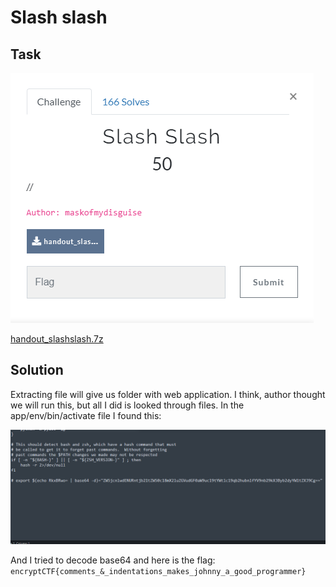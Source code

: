 # Slash slash

## Task

![task](./src/task.png)

[handout_slashslash.7z](./src/handout_slashslash.7z)
## Solution

Extracting file will give us folder with web application. I think, author thought we will run this, but all I did is looked through files. In the app/env/bin/activate file I found this:

![active](./src/active.png)

And I tried to decode base64 and here is the flag:
`encryptCTF{comments_&_indentations_makes_johnny_a_good_programmer}`